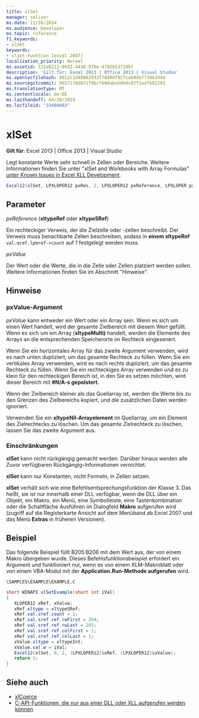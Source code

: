 ```yaml
---
title: xlSet
manager: soliver
ms.date: 11/16/2014
ms.audience: Developer
ms.topic: reference
f1_keywords:
- xlSet
keywords:
- xlset-Funktion [excel 2007]
localization_priority: Normal
ms.assetid: 121e6212-0692-4430-97be-4792b53719bf
description: 'Gilt für: Excel 2013 | Office 2013 | Visual Studio'
ms.openlocfilehash: 0912c1d40882933778d0df927ceb9de773063444
ms.sourcegitcommit: 8657170d071f9bcf680aba50b9c07f2a4fb82283
ms.translationtype: MT
ms.contentlocale: de-DE
ms.lasthandoff: 04/28/2019
ms.locfileid: "33404603"
---
```

# <a name="xlset"></a>xlSet

**Gilt für**: Excel 2013 | Office 2013 | Visual Studio 
  
Legt konstante Werte sehr schnell in Zellen oder Bereiche. Weitere Informationen finden Sie unter "xlSet and Workbooks with Array Formulas" [unter Known Issues in Excel XLL Development](known-issues-in-excel-xll-development.md).
  
```cs
Excel12(xlSet, LPXLOPER12 pxRes, 2, LPXLOPER12 pxReference, LPXLOPER pxValue);
```

## <a name="parameters"></a>Parameter

_pxReference_ (**xltypeRef** oder **xltypeSRef**)
  
Ein rechteckiger Verweis, der die Zielzelle oder -zellen beschreibt. Der Verweis muss benachbarte Zellen beschreiben, sodass in **einem xltypeRef** `val.mref.lpmref->count` auf 1 festgelegt werden muss. 
  
_pxValue_
  
Der Wert oder die Werte, die in die Zelle oder Zellen platziert werden sollen. Weitere Informationen finden Sie im Abschnitt "Hinweise".
  
## <a name="remarks"></a>Hinweise

### <a name="pxvalue-argument"></a>pxValue-Argument

_pxValue_ kann entweder ein Wert oder ein Array sein. Wenn es sich um einen Wert handelt, wird der gesamte Zielbereich mit diesem Wert gefüllt. Wenn es sich um ein Array (**xltypeMulti)** handelt, werden die Elemente des Arrays an die entsprechenden Speicherorte im Rechteck eingesenert.
  
Wenn Sie ein horizontales Array für das zweite Argument verwenden, wird es nach unten dupliziert, um das gesamte Rechteck zu füllen. Wenn Sie ein vertikales Array verwenden, wird es nach rechts dupliziert, um das gesamte Rechteck zu füllen. Wenn Sie ein rechteckiges Array verwenden und es zu klein für den rechteckigen Bereich ist, in den Sie es setzen möchten, wird dieser Bereich mit **#N/A-s gepolstert.**
  
Wenn der Zielbereich kleiner als das Quellarray ist, werden die Werte bis zu den Grenzen des Zielbereichs kopiert, und die zusätzlichen Daten werden ignoriert.
  
Verwenden Sie ein **xltypeNil-Arrayelement** im Quellarray, um ein Element des Zielrechtecks zu löschen. Um das gesamte Zielrechteck zu löschen, lassen Sie das zweite Argument aus. 
  
### <a name="restrictions"></a>Einschränkungen

**xlSet** kann nicht rückgängig gemacht werden. Darüber hinaus werden alle Zuvor verfügbaren Rückgängig-Informationen vernichtet. 
  
**xlSet** kann nur Konstanten, nicht Formeln, in Zellen setzen. 
  
**xlSet** verhält sich wie eine Befehlsentsprechungsfunktion der Klasse 3. Das heißt, sie ist nur innerhalb einer DLL verfügbar, wenn die DLL über ein  Objekt, ein Makro, ein Menü, eine Symbolleiste, eine Tastenkombination oder die Schaltfläche Ausführen im Dialogfeld **Makro** aufgerufen wird (zugriff auf die Registerkarte Ansicht auf dem Menüband ab Excel 2007 und das Menü **Extras** in früheren Versionen).  
  
## <a name="example"></a>Beispiel

Das folgende Beispiel füllt B205:B206 mit dem Wert aus, der von einem Makro übergeben wurde. Dieses Befehlsfunktionsbeispiel erfordert ein Argument und funktioniert nur, wenn es von einem XLM-Makroblatt oder von einem VBA-Modul mit der **Application.Run-Methode aufgerufen** wird. 
  
`\SAMPLES\EXAMPLE\EXAMPLE.C`
  
```cs
short WINAPI xlSetExample(short int iVal)
{
   XLOPER12 xRef, xValue;
   xRef.xltype = xltypeSRef;
   xRef.val.sref.count = 1;
   xRef.val.sref.ref.rwFirst = 204;
   xRef.val.sref.ref.rwLast = 205;
   xRef.val.sref.ref.colFirst = 1;
   xRef.val.sref.ref.colLast = 1;
   xValue.xltype = xltypeInt;
   xValue.val.w = iVal;
   Excel12(xlSet, 0, 2, (LPXLOPER12)&xRef, (LPXLOPER12)&xValue);
   return 1;
}
```

## <a name="see-also"></a>Siehe auch

- [xlCoerce](xlcoerce.md)
- [C-API-Funktionen, die nur aus einer DLL oder XLL aufgerufen werden können](c-api-functions-that-can-be-called-only-from-a-dll-or-xll.md)


